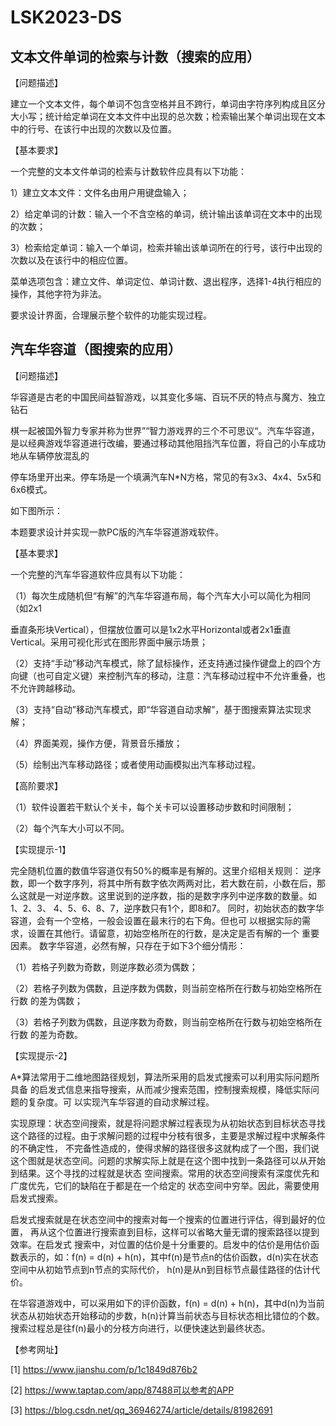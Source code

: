 # LSK2023-DS
## 文本文件单词的检索与计数（搜索的应用）
【问题描述】

建立一个文本文件，每个单词不包含空格并且不跨行，单词由字符序列构成且区分大小写；统计给定单词在文本文件中出现的总次数；检索输出某个单词出现在文本中的行号、在该行中出现的次数以及位置。

【基本要求】

一个完整的文本文件单词的检索与计数软件应具有以下功能：

1）建立文本文件：文件名由用户用键盘输入；

2）给定单词的计数：输入一个不含空格的单词，统计输出该单词在文本中的出现的次数；

3）检索给定单词：输入一个单词，检索并输出该单词所在的行号，该行中出现的次数以及在该行中的相应位置。

 菜单选项包含：建立文件、单词定位、单词计数、退出程序，选择1-4执行相应的操作，其他字符为非法。
 
要求设计界面，合理展示整个软件的功能实现过程。

## 汽车华容道（图搜索的应用）
【问题描述】

华容道是古老的中国民间益智游戏，以其变化多端、百玩不厌的特点与魔方、独立钻石

棋一起被国外智力专家并称为世界”“智力游戏界的三个不可思议“。汽车华容道，是以经典游戏华容道进行改编，要通过移动其他阻挡汽车位置，将自己的小车成功地从车辆停放混乱的

停车场里开出来。停车场是一个填满汽车N*N方格，常见的有3x3、4x4、5x5和6x6模式。

如下图所示：

本题要求设计并实现一款PC版的汽车华容道游戏软件。


【基本要求】

一个完整的汽车华容道软件应具有以下功能：

（1）每次生成随机但“有解”的汽车华容道布局，每个汽车大小可以简化为相同（如2x1

垂直条形块Vertical），但摆放位置可以是1x2水平Horizontal或者2x1垂直Vertical。采用可视化形式在图形界面中展示场景；

（2）支持“手动”移动汽车模式，除了鼠标操作，还支持通过操作键盘上的四个方向键（也可自定义键）来控制汽车的移动，注意：汽车移动过程中不允许重叠，也不允许跨越移动。

（3）支持“自动”移动汽车模式，即“华容道自动求解”，基于图搜索算法实现求解；

（4）界面美观，操作方便，背景音乐播放；

（5）绘制出汽车移动路径；或者使用动画模拟出汽车移动过程。

【高阶要求】

（1）软件设置若干默认个关卡，每个关卡可以设置移动步数和时间限制；

（2）每个汽车大小可以不同。

【实现提示-1】

完全随机位置的数值华容道仅有50%的概率是有解的。这里介绍相关规则： 逆序数，即一个数字序列，将其中所有数字依次两两对比，若大数在前，小数在后，那么这就是一对逆序数。这里说到的逆序数，指的是数字序列中逆序数的数量。如1、2、3、
4、5、6、8、7，逆序数只有1个，即8和7。
同时，初始状态的数字华容道，会有一个空格，一般会设置在最末行的右下角。但也可
以根据实际的需求，设置在其他行。请留意，初始空格所在的行数，是决定是否有解的一个
重要因素。
数字华容道，必然有解，只存在于如下3个细分情形：

（1）若格子列数为奇数，则逆序数必须为偶数；

（2）若格子列数为偶数，且逆序数为偶数，则当前空格所在行数与初始空格所在行数
的差为偶数；

（3）若格子列数为偶数，且逆序数为奇数，则当前空格所在行数与初始空格所在行数
的差为奇数。

【实现提示-2】

A*算法常用于二维地图路径规划，算法所采用的启发式搜索可以利用实际问题所具备
的启发式信息来指导搜索，从而减少搜索范围，控制搜索规模，降低实际问题的复杂度。可
以实现汽车华容道的自动求解过程。

 
实现原理：状态空间搜索，就是将问题求解过程表现为从初始状态到目标状态寻找这个路径的过程。由于求解问题的过程中分枝有很多，主要是求解过程中求解条件的不确定性，
不完备性造成的，使得求解的路径很多这就构成了一个图，我们说这个图就是状态空间。问题的求解实际上就是在这个图中找到一条路径可以从开始到结果。这个寻找的过程就是状态
空间搜索。常用的状态空间搜索有深度优先和广度优先，它们的缺陷在于都是在一个给定的
状态空间中穷举。因此，需要使用启发式搜索。

启发式搜索就是在状态空间中的搜索对每一个搜索的位置进行评估，得到最好的位置，
再从这个位置进行搜索直到目标，这样可以省略大量无谓的搜索路径以提到效率。在启发式
搜索中，对位置的估价是十分重要的。启发中的估价是用估价函数表示的，如：f(n) = d(n) + h(n)，其中f(n)是节点n的估价函数，d(n)实在状态空间中从初始节点到n节点的实际代价，
h(n)是从n到目标节点最佳路径的估计代价。

在华容道游戏中，可以采用如下的评价函数，f(n) = d(n) + h(n)，其中d(n)为当前状态从初始状态开始移动的步数，h(n)计算当前状态与目标状态相比错位的个数。搜索过程总是往f(n)最小的分枝方向进行，以便快速达到最终状态。

【参考网址】

[1] https://www.jianshu.com/p/1c1849d876b2 

[2] https://www.taptap.com/app/87488可以参考的APP 

[3] https://blog.csdn.net/qq_36946274/article/details/81982691

